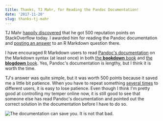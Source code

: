 ```yaml
---
title: Thanks, TJ Mahr, for Reading the Pandoc Documentation!
date: '2017-11-20'
slug: thanks-tj-mahr
---
```


TJ Mahr [happily discovered](https://twitter.com/tjmahr/status/932721014328430592) that he got 500 reputation points on StackOverflow today. I awarded him for reading the Pandoc documentation and [posting an answer](https://stackoverflow.com/a/47292093/559676) to an R Markdown question there.

I have encouraged R Markdown users to read [Pandoc's documentation](http://pandoc.org/MANUAL.html#pandocs-markdown) on the Markdown syntax (at least once) in both [the **bookdown** book](https://bookdown.org/yihui/bookdown/markdown-syntax.html) and [the **blogdown** book](https://bookdown.org/yihui/blogdown/output-format.html). Yes, Pandoc's documentation is lengthy, but I think it is worth the time.

TJ's answer was quite simple, but it was worth 500 points because it saved me a little bit patience. When you have to repeat something [several times](/en/2017/10/501st-reminder/) to different users, it is easy to lose patience. Even though I think I'm pretty good at controlling my temper online now, it is still good to see that someone else has read Pandoc's documentation and pointed out the correct solution in the documentation before I have to do so.

![The documentation can save you. It is not that bad.](https://slides.yihui.name/gif/no-panic.gif)
